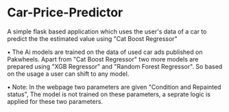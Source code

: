 # Car-Price-Predictor
A simple flask based application which uses the user's data of a car to predict the the estimated value using "Cat Boost Regressor"

• The Ai models are trained on the data of used car ads published on Pakwheels. Apart from "Cat Boost Regressor" two more models are prepared using "XGB Regressor" and "Random Forest Regressor". So based on the usage a user can shift to any model.

• Note: In the webpage two parameters are given "Condition and Repainted status", The model is not trained on these parameters, a seprate logic is applied for these two parameters.
